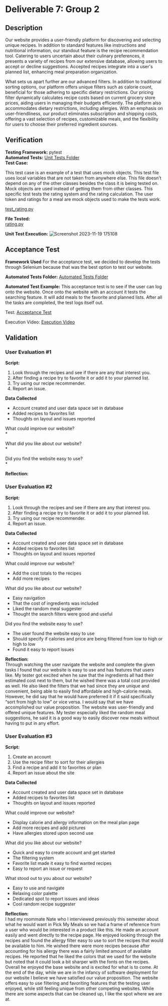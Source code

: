 # Deliverable 7: Group 2  

## Description    
Our website provides a user-friendly platform for discovering and selecting unique recipes. In addition to standard features like instructions and nutritional information, our standout feature is the recipe recommendation tool. Catering to users uncertain about their culinary preferences, it presents a variety of recipes from our extensive database, allowing users to accept or decline suggestions. Accepted recipes integrate into a user's planned list, enhancing meal preparation organization.  

What sets us apart further are our advanced filters. In addition to traditional sorting options, our platform offers unique filters such as calorie count, beneficial for those adhering to specific dietary restrictions. Our pricing filter dynamically calculates recipe costs based on current grocery store prices, aiding users in managing their budgets efficiently. The platform also accommodates dietary restrictions, including allergies. With an emphasis on user-friendliness, our product eliminates subscription and shipping costs, offering a vast selection of recipes, customizable meals, and the flexibility for users to choose their preferred ingredient sources.  

## Verification
**Testing Framework:** pytest  
**Automated Tests:** [Unit Tests Folder](https://github.com/caiton1/CS386-Meal-Creation-App-WIP-/tree/main/website/unit_tests)  
**Test Case:**

This test case is an example of a test that uses mock objects. This test file uses local variables that are not taken from anywhere else. This file doesn’t depend on any of the other classes besides the class it is being tested on. Mock objects are used instead of getting them from other classes. This specific test tests the rating system and the rating calculation. The user token and ratings for a meal are mock objects used to make the tests work. 

[test_rating.py](https://github.com/caiton1/CS386-Meal-Creation-App-WIP-/blob/main/website/unit_tests/test_rating.py)

**File Tested:**  
[rating.py](https://github.com/caiton1/CS386-Meal-Creation-App-WIP-/blob/main/website/functions/rating.py) 

**Unit Test Execution:**
![Screenshot 2023-11-19 175108](https://github.com/caiton1/CS386-Meal-Creation-App-WIP-/assets/116912057/ba0d43cc-66da-4b82-b568-9b0069b50d09)

## Acceptance Test  
**Framework Used**
For the acceptance test, we decided to develop the tests through Selenium because that was the best option to test our website. 

**Automated Tests Folder:** [Automated Tests Folder](https://github.com/caiton1/CS386-Meal-Creation-App-WIP-/tree/dev/website/acceptance_tests)

**Automated Test Example:**
This acceptance test is to see if the user can log onto the website. Once onto the website with an account it tests the searching feature. It will add meals to the favorite and planned lists. After all the tasks are completed, the test logs itself out. 

Test: [Acceptance Test](https://github.com/caiton1/CS386-Meal-Creation-App-WIP-/blob/dev/website/acceptance_tests/acceptance_test.py)

Execution Video: [Execution Video](https://youtu.be/Q2Fv6mVV_U8)


## Validation
### User Evaluation #1
**Script:**  
1. Look through the recipes and see if there are any that interest you.  
1. After finding a recipe try to favorite it or add it to your planned list.  
1. Try using our recipe recommender.  
1. Report an issue.

**Data Collected**
- Account created and user data space set in database
- Added recipes to favorites list
- Thoughts on layout and issues reported  

What could improve our website?  
*  
  
What did you like about our website?  
*  
  
Did you find the website easy to use?    
*  
  
**Reflection:**  


### User Evaluation #2
**Script:**  
1. Look through the recipes and see if there are any that interest you.  
1. After finding a recipe try to favorite it or add it to your planned list.  
1. Try using our recipe recommender.  
1. Report an issue.

**Data Collected**
- Account created and user data space set in database
- Added recipes to favorites list
- Thoughts on layout and issues reported  

What could improve our website?  
*  Add the cost totals to the recipes  
*  Add more recipes
  
What did you like about our website?  
*  Easy navigation  
*  That the cost of ingredients was included  
*  Liked the random meal suggester  
*  Thought the search filters were good and useful
  
Did you find the website easy to use?    
*  The user found the website easy to use  
*  Should specify if calories and price are being filtered from low to high or high to low  
*  Found it easy to report issues
  
**Reflection:**  
Through watching the user navigate the website and complete the given tasks I found that our website is easy to use and has features that users like. My tester got excited when he saw that the ingredients all had their estimated cost next to them, but he wished there was a total cost provided as well. He also liked the filters that we had since they are unique and convenient, being able to easily find affordable and high-calorie meals. However, he did say that he would have preferred it if it said specifically “sort from high to low” or vice versa. I would say that we have accomplished our value proposition. The website was user-friendly and offered unique features. My tester especially liked the random meal suggestions, he said it is a good way to easily discover new meals without having to put in any effort.  

### User Evaluation #3
**Script:**  
1. Create an account
1. Use the recipe filter to sort for their allergies
1. Find a recipe and add it to favorites or plan
1. Report an issue about the site

**Data Collected**
- Account created and user data space set in database
- Added recipes to favorites list
- Thoughts on layout and issues reported

What could improve our website?  
*  Display calorie and allergy information on the meal plan page
*  Add more recipes and add pictures
*  Have allergies stored upon second use
  
What did you like about our website?  
* Quick and easy to create account and get started
* The filtering system
* Favorite list made it easy to find wanted recipes
* Easy to report an issue or request
  
What stood out to you about our website?  
*  Easy to use and navigate
*  Relaxing color palette
*  Dedicated spot to report issues and ideas
*  Cool random recipe suggester
 
**Reflection:**  
I had my roommate Nate who I interviewed previously this semester about what he would want in Pick My Meals so we had a frame of reference from a user who would be interested in a product like this. He made an account easily and went directly to the recipe page. He enjoyed looking through the recipes and found the allergy filter easy to use to sort the recipes that would be available to him. He wished there were more recipes because after accounting for his allergy there was a fairly limited amount of available recipes. He reported that he liked the colors that we used for the website but noted that it could look a bit sharper with the fonts on the recipes. Overall he enjoyed the base website and is excited for what is to come. At the end of the day, while we are in the infancy of software deployment for our website I believe we have satisfied our value proposition. The website offers easy to use filtering and favoriting features that the testing user enjoyed, while still feeling unique from other competing websites. While there are some aspects that can be cleaned up, I like the spot where we are at. 
